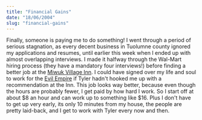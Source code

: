 ```yaml
---
title: "Financial Gains"
date: "18/06/2004"
slug: "financial-gains"
---
```


Finally, someone is paying me to do something! I went through a period of serious stagnation, as every decent business in Tuolumne county ignored my applications and resumes, until earlier this week when I ended up with almost overlapping interviews. I made it halfway through the Wal-Mart hiring process (they have a mandatory four interviews!) before finding a better job at the [Miwuk Village Inn](http://miwukvillageinn.com/). I could have signed over my life and soul to work for the [Evil Empire](http://www.davelippman.com/walmart/whyihatewalmart.html) if Tyler hadn't hooked me up with a recommendation at the Inn. This job looks way better, because even though the hours are probably fewer, I get paid by how hard I work. So I start off at about $8 an hour and can work up to something like $16. Plus I don't have to get up very early, its only 10 minutes from my house, the people are pretty laid-back, and I get to work with Tyler every now and then.